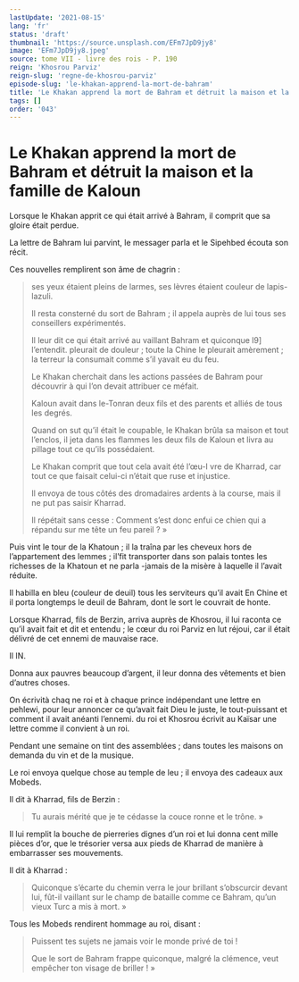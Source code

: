 ```yaml
---
lastUpdate: '2021-08-15'
lang: 'fr'
status: 'draft'
thumbnail: 'https://source.unsplash.com/EFm7JpD9jy8'
image: 'EFm7JpD9jy8.jpeg'
source: tome VII - livre des rois - P. 190
reign: 'Khosrou Parviz'
reign-slug: 'regne-de-khosrou-parviz'
episode-slug: 'le-khakan-apprend-la-mort-de-bahram'
title: 'Le Khakan apprend la mort de Bahram et détruit la maison et la famille de Kaloun | Le Livre des Rois | Shâhnâmeh'
tags: []
order: '043'
---
```


<!-- LTeX: language=fr -->

# Le Khakan apprend la mort de Bahram et détruit la maison et la famille de Kaloun

Lorsque le Khakan apprit ce qui était arrivé à Bahram, il comprit que sa gloire était perdue.

La lettre de Bahram lui parvint, le messager parla et le Sipehbed écouta son récit.

Ces nouvelles remplirent son âme de chagrin :

> ses yeux étaient pleins de larmes, ses lèvres étaient couleur de lapis-lazuli.
>
> Il resta consterné du sort de Bahram ; il appela auprès de lui tous ses conseillers expérimentés.
>
> Il leur dit ce qui était arrivé au vaillant Bahram et quiconque l9] l’entendit. pleurait de douleur ; toute la Chine le pleurait amèrement ; la terreur la consumait comme s’il yavait eu du feu.
>
> Le Khakan cherchait dans les actions passées de Bahram pour découvrir à qui l’on devait attribuer ce méfait.
>
> Kaloun avait dans le-Tonran deux fils et des parents et alliés de tous les degrés.
>
> Quand on sut qu’il était le coupable, le Khakan brûla sa maison et tout l’enclos, il jeta dans les flammes les deux fils de Kaloun et livra au pillage tout ce qu’ils possédaient.
>
> Le Khakan comprit que tout cela avait été l’œu-I vre de Kharrad, car tout ce que faisait celui-ci n’était que ruse et injustice.
>
> Il envoya de tous côtés des dromadaires ardents à la course, mais il ne put pas saisir Kharrad.
>
> Il répétait sans cesse : Comment s’est donc enfui ce chien qui a répandu sur me tête un feu pareil ? »

Puis vint le tour de la Khatoun ; il la traîna par les cheveux hors de l’appartement des lemmes ; il’fit transporter dans son palais tontes les richesses de la Khatoun et ne parla -jamais de la misère à laquelle il l’avait réduite.

Il habilla en bleu (couleur de deuil) tous les serviteurs qu’il avait En Chine et il porta longtemps le deuil de Bahram, dont le sort le couvrait de honte.

Lorsque Kharrad, fils de Berzin, arriva auprès de Khosrou, il lui raconta ce qu’il avait fait et dit et entendu ; le cœur du roi Parviz en lut réjoui, car il était délivré de cet ennemi de mauvaise race.

Il IN.

Donna aux pauvres beaucoup d’argent, il leur donna des vêtements et bien d’autres choses.

On écrività chaq ne roi et à chaque prince indépendant une lettre en pehlewi, pour leur annoncer ce qu’avait fait Dieu le juste, le tout-puissant et comment il avait anéanti l’ennemi. du roi et Khosrou écrivit au Kaïsar une lettre comme il convient à un roi.

Pendant une semaine on tint des assemblées ; dans toutes les maisons on demanda du vin et de la musique.

Le roi envoya quelque chose au temple de leu ; il envoya des cadeaux aux Mobeds.

Il dit à Kharrad, fils de Berzin :

> Tu aurais mérité que je te cédasse la couce ronne et le trône. »

Il lui remplit la bouche de pierreries dignes d’un roi et lui donna cent mille pièces d’or, que le trésorier versa aux pieds de Kharrad de manière à embarrasser ses mouvements.

Il dit à Kharrad :

> Quiconque s’écarte du chemin verra le jour brillant s’obscurcir devant lui, fût-il vaillant sur le champ de bataille comme ce Bahram, qu’un vieux Turc a mis à mort. »

Tous les Mobeds rendirent hommage au roi, disant :

> Puissent tes sujets ne jamais voir le monde privé de toi !
>
> Que le sort de Bahram frappe quiconque, malgré la clémence, veut empêcher ton visage de briller ! »
